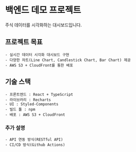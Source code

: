 # 백엔드 데모 프로젝트

주식 데이터를 시각화하는 대시보드입니다.

## 프로젝트 목표
    - 실시간 데이터 시각화 대시보드 구현
    - 다양한 차트(Line Chart, Candlestick Chart, Bar Chart) 제공
    - AWS S3 + CloudFront를 통한 배포

## 기술 스택
    - 프론트엔드 : React + TypeScript
    - 라이브러리 : Recharts
    - UI : Styled-Components
    - 빌드 툴 : npm
    - 배포 : AWS S3 + CloudFront

### 추가 설명
    - API 연동 방식(RESTful API)
    - CI/CD 방식(Github Actions)
